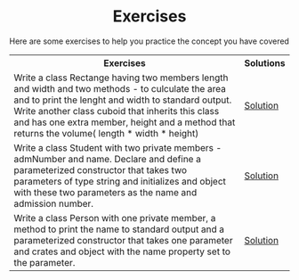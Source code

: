 
<h1 align="center">Exercises</h1>
 Here are some exercises to help you  practice the concept you have covered 

<table>
<th>Exercises</th>
<th>Solutions</th>

<tr>
<td>Write a class Rectange having two members length and width and two methods - to culculate the area and to print the lenght and width to standard output. Write another class cuboid  that inherits this class and  has one extra member, height and a method that returns the volume( length * width * height)</td>

<td>
<a href="../week4/inheritance/inh.cpp">Solution</a>
</td>
</tr>

<tr>
<td>
Write a class Student with two private members - admNumber and name. Declare and define a parameterized constructor that takes two parameters of type string and initializes and object with these two parameters as the name and admission number.
</td>
<td>
<a href="../week4/sample.cpp">Solution</a>
</td>
</tr>

<tr>
<td>Write a class Person with one private member, a method to print the name to standard output and a parameterized constructor that takes one parameter and crates and object with the name property set to the parameter.</td>

<td>
<a href="../week4/con.cpp">Solution</a>
</td>
</tr>
</table>